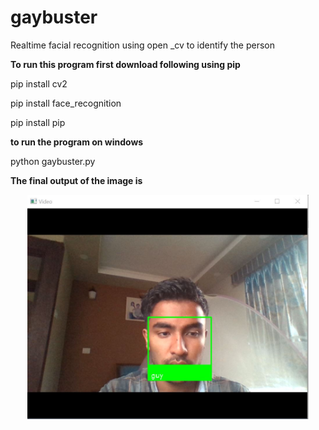 # gaybuster
Realtime facial recognition using open _cv to identify the person
<p><b>To run this program first download following using pip</b></p>
<p>pip install cv2</p>
<p>pip install face_recognition</p>
<p>pip install pip</p>
<p></p>
<p></p>

<p><b>to run the program on windows</b></p>
<p>python gaybuster.py</p>

<p> <b>The final output of the image is</b></p>
<p align="center">
  <img src="https://github.com/invincibleaayu/gaybuster/blob/master/images/guy_images/github.jpg" width="450" title="output screenshot">
  
</p>
